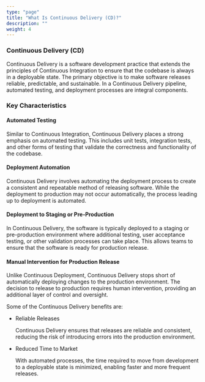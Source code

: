 ```yaml
---
type: "page"
title: "What Is Continuous Delivery (CD)?"
description: ""
weight: 4
---
```


### Continuous Delivery (CD)

Continuous Delivery is a software development practice that extends the principles of Continuous Integration to ensure that the codebase is always in a deployable state. The primary objective is to make software releases reliable, predictable, and sustainable. In a Continuous Delivery pipeline, automated testing, and deployment processes are integral components.

### Key Characteristics

#### Automated Testing
Similar to Continuous Integration, Continuous Delivery places a strong emphasis on automated testing. This includes unit tests, integration tests, and other forms of testing that validate the correctness and functionality of the codebase.

#### Deployment Automation
Continuous Delivery involves automating the deployment process to create a consistent and repeatable method of releasing software. While the deployment to production may not occur automatically, the process leading up to deployment is automated.

#### Deployment to Staging or Pre-Production
In Continuous Delivery, the software is typically deployed to a staging or pre-production environment where additional testing, user acceptance testing, or other validation processes can take place. This allows teams to ensure that the software is ready for production release.

#### Manual Intervention for Production Release
Unlike Continuous Deployment, Continuous Delivery stops short of automatically deploying changes to the production environment. The decision to release to production requires human intervention, providing an additional layer of control and oversight.

Some of the Continuous Delivery benefits are:

- Reliable Releases
    
    Continuous Delivery ensures that releases are reliable and consistent, reducing the risk of introducing errors into the production environment.

- Reduced Time to Market
    
    With automated processes, the time required to move from development to a deployable state is minimized, enabling faster and more frequent releases.